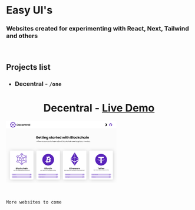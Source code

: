 # Easy UI's

### Websites created for experimenting with React, Next, Tailwind and others

<br>

## Projects list
* ### Decentral - ```/one ``` 


# <h1 align="center"> Decentral - [Live Demo](https://decentral-gray.vercel.app)</h1>


<img
  src="one/Preview-1.png"
  alt="Preview One"
  style="display: inline-block; margin: 0 auto; max-width: 300px">
  
  #
  ``` More websites to come ```
